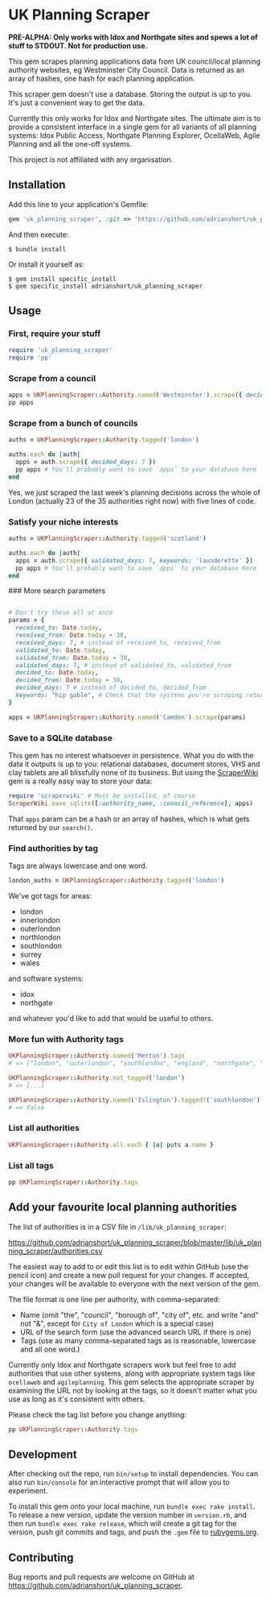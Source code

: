 # UK Planning Scraper

**PRE-ALPHA: Only works with Idox and Northgate sites and spews a lot of stuff to STDOUT. Not for production use.**

This gem scrapes planning applications data from UK council/local planning authority websites, eg Westminster City Council. Data is returned as an array of hashes, one hash for each planning application.

This scraper gem doesn't use a database. Storing the output is up to you. It's just a convenient way to get the data.

Currently this only works for Idox and Northgate sites. The ultimate aim is to provide a consistent interface in a single gem for all variants of all planning systems: Idox Public Access, Northgate Planning Explorer, OcellaWeb, Agile Planning and all the one-off systems.

This project is not affiliated with any organisation.

## Installation

Add this line to your application's Gemfile:

```ruby
gem 'uk_planning_scraper', :git => 'https://github.com/adrianshort/uk_planning_scraper/'
```

And then execute:

    $ bundle install

Or install it yourself as:

    $ gem install specific_install
    $ gem specific_install adrianshort/uk_planning_scraper

## Usage

### First, require your stuff

```ruby
require 'uk_planning_scraper'
require 'pp'
```

### Scrape from a council

```ruby
apps = UKPlanningScraper::Authority.named('Westminster').scrape({ decided_days: 7 })
pp apps
```

### Scrape from a bunch of councils

```ruby
auths = UKPlanningScraper::Authority.tagged('london')

auths.each do |auth|
  apps = auth.scrape({ decided_days: 7 })
  pp apps # You'll probably want to save `apps` to your database here
end
```

Yes, we just scraped the last week's planning decisions across the whole of London (actually 23 of the 35 authorities right now) with five lines of code.

### Satisfy your niche interests

```ruby
auths = UKPlanningScraper::Authority.tagged('scotland')

auths.each do |auth|
  apps = auth.scrape({ validated_days: 7, keywords: 'launderette' })
  pp apps # You'll probably want to save `apps` to your database here
end
```

### More search parameters

```ruby

# Don't try these all at once
params = {
  received_to: Date.today,
  received_from: Date.today - 30,
  received_days: 7, # instead of received_to, received_from
  validated_to: Date.today,
  validated_from: Date.today - 30,
  validated_days: 7, # instead of validated_to, validated_from
  decided_to: Date.today,
  decided_from: Date.today - 30,
  decided_days: 7 # instead of decided_to, decided_from
  keywords: "hip gable", # Check that the systems you're scraping return the results you expect for multiple keywords (AND or OR?)
}

apps = UKPlanningScraper::Authority.named('Camden').scrape(params)

```

### Save to a SQLite database

This gem has no interest whatsoever in persistence. What you do with the data it outputs is up to you: relational databases, document stores, VHS and clay tablets are all blissfully none of its business. But using the [ScraperWiki](https://github.com/openaustralia/scraperwiki-ruby) gem is a really easy way to store your data:

```ruby
require 'scraperwiki' # Must be installed, of course
ScraperWiki.save_sqlite([:authority_name, :council_reference], apps)
```

That `apps` param can be a hash or an array of hashes, which is what gets returned by our `search()`.

### Find authorities by tag

Tags are always lowercase and one word.

```ruby
london_auths = UKPlanningScraper::Authority.tagged('london')
```

We've got tags for areas:

- london
- innerlondon
- outerlondon
- northlondon
- southlondon
- surrey
- wales

and software systems:
- idox
- northgate

and whatever you'd like to add that would be useful to others.

### More fun with Authority tags

```ruby
UKPlanningScraper::Authority.named('Merton').tags
# => ["london", "outerlondon", "southlondon", "england", "northgate", "londonboroughs"]

UKPlanningScraper::Authority.not_tagged('london')
# => [...]

UKPlanningScraper::Authority.named('Islington').tagged?('southlondon')
# => false
```

### List all authorities

```ruby
UKPlanningScraper::Authority.all.each { |a| puts a.name }
```

### List all tags

```ruby
pp UKPlanningScraper::Authority.tags
```
## Add your favourite local planning authorities

The list of authorities is in a CSV file in `/lib/uk_planning_scraper`:

https://github.com/adrianshort/uk_planning_scraper/blob/master/lib/uk_planning_scraper/authorities.csv

The easiest way to add to or edit this list is to edit within GitHub (use the pencil icon) and create a new pull request for your changes. If accepted, your changes will be available to everyone with the next version of the gem.

The file format is one line per authority, with comma-separated:

- Name (omit "the", "council", "borough of", "city of", etc. and write "and" not "&", except for `City of London` which is a special case)
- URL of the search form (use the advanced search URL if there is one)
- Tags (use as many comma-separated tags as is reasonable, lowercase and all one word.)

Currently only Idox and Northgate scrapers work but feel free to add authorities that use other systems, along with appropriate system tags like `ocellaweb` and `agileplanning`. This gem selects the appropriate scraper by examining the URL not by looking at the tags, so it doesn't matter what you use as long as it's consistent with others.

Please check the tag list before you change anything:

```ruby
pp UKPlanningScraper::Authority.tags
```

## Development

After checking out the repo, run `bin/setup` to install dependencies. You can also run `bin/console` for an interactive prompt that will allow you to experiment.

To install this gem onto your local machine, run `bundle exec rake install`. To release a new version, update the version number in `version.rb`, and then run `bundle exec rake release`, which will create a git tag for the version, push git commits and tags, and push the `.gem` file to [rubygems.org](https://rubygems.org).

## Contributing

Bug reports and pull requests are welcome on GitHub at https://github.com/adrianshort/uk_planning_scraper.
